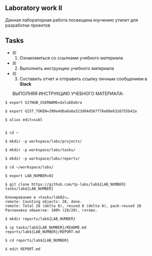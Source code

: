 ## Laboratory work II

Данная лабораторная работа посвещена изучению утилит для разработки проектов

## Tasks

- [x] 1. Ознакомиться со ссылками учебного материала
- [x] 2. Выполнить инструкцию учебного материала
- [x] 3. Составить отчет и отправить ссылку личным сообщением в **Slack**

  ВЫПОЛНЯЯ ИНСТРУКЦИЮ УЧЕБНОГО МАТЕРИАЛА: 
 
 ```
$ export GITHUB_USERNAME=GolubDobra

$ export GIST_TOKEN=390e4d6a8a0a323d04d567f76e88e6316755b42a

$ alias edit=subl


$ cd ~

$ mkdir -p workspace/labs/projects/

$ mkdir -p workspace/labs/tasks/

$ mkdir -p workspace/labs/reports/

$ cd ~/workspace/labs/

$ export LAB_NUMBER=02

$ git clone https://github.com/tp-labs/lab${LAB_NUMBER} tasks/lab${LAB_NUMBER}

Клонирование в «tasks/lab02»…
remote: Counting objects: 28, done.
remote: Total 28 (delta 0), reused 0 (delta 0), pack-reused 28
Распаковка объектов: 100% (28/28), готово.

$ mkdir reports/lab${LAB_NUMBER}

$ cp tasks/lab${LAB_NUMBER}/README.md reports/lab${LAB_NUMBER}/REPORT.md

$ cd reports/lab${LAB_NUMBER}

$ edit REPORT.md
```
